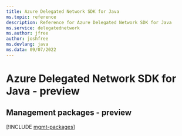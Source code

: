 ```yaml
---
title: Azure Delegated Network SDK for Java
ms.topic: reference
description: Reference for Azure Delegated Network SDK for Java
ms.service: delegatednetwork
ms.author: jfree
author: joshfree
ms.devlang: java
ms.data: 09/07/2022
---
```

# Azure Delegated Network SDK for Java - preview

## Management packages - preview
[!INCLUDE [mgmt-packages](delegated-network-mgmt-index.md)]